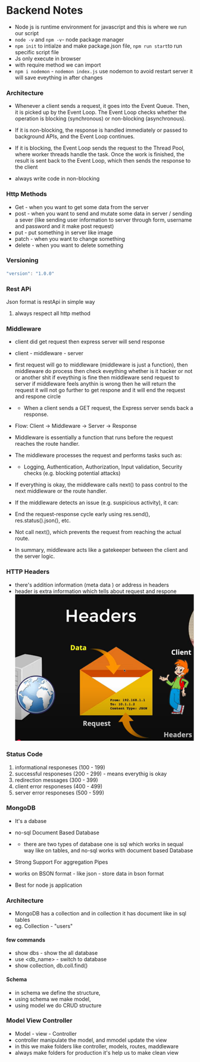 # Backend Notes
- Node js is runtime environment for javascript and this is where we run our script
- `node -v` and `npm -v`- node package manager
- `npm init` to intialze and make package.json file, `npm run start`to run specific script file
- Js only execute in browser
- with require method we can import
- `npm i nodemon` - `nodemon index.js` use nodemon to avoid restart server it will save eveything in after changes

### Architecture
- Whenever a client sends a request, it goes into the Event Queue.
Then, it is picked up by the Event Loop.
The Event Loop checks whether the operation is blocking (synchronous) or non-blocking (asynchronous).

- If it is non-blocking, the response is handled immediately or passed to background APIs, and the Event Loop continues.

- If it is blocking, the Event Loop sends the request to the Thread Pool, where worker threads handle the task.
Once the work is finished, the result is sent back to the Event Loop, which then sends the response to the client

- always write code in non-blocking

### Http Methods
- Get - when you want to get some data from the server
- post - when you want to send and mutate some data in server / sending a sever (like sending user information to server through form, username and password and it make post request)
- put - put something in server like image
- patch - when you want to change something
- delete - when you want to delete something 

### Versioning
``` Javascript
"version": "1.0.0"
```
### Rest APi
Json format is restApi in simple way
1. always respect all http method

### Middleware
- client did get request then express server will send response 
- client - middleware - server
- first request will go to middleware (middleware is just a function), then middleware do process then check eveything whether is it hacker or not or another shit if eveything is fine then middleware send request to server if middleware feels anythin is wrong then he will return the request it will not go further to get respone and it will end the request and respone circle

- - When a client sends a GET request, the Express server sends back a response.
- Flow: Client → Middleware → Server → Response
- Middleware is essentially a function that runs before the request reaches the route handler.
- The middleware processes the request and performs tasks such as:
- - Logging, Authentication, Authorization, Input validation, Security checks (e.g. blocking potential attacks)
- If everything is okay, the middleware calls next() to pass control to the next middleware or the route handler.
- If the middleware detects an issue (e.g. suspicious activity), it can:
- End the request-response cycle early using res.send(), res.status().json(), etc.
- Not call next(), which prevents the request from reaching the actual route.
- In summary, middleware acts like a gatekeeper between the client and the server logic.

### HTTP Headers
- there's addition information (meta data ) or address in headers
- header is extra information which tells about request and respone 
![alt text](image.png)

### Status Code
1. informational responeses (100 - 199) 
2. successful responeses (200 - 299) - means everythig is okay
3. redirection messages (300 - 399) 
4. client error responeses (400 - 499) 
5. server error responeses (500 - 599) 

### MongoDB
- It's a dabase
- no-sql Document Based Database
- - there are two types of database one is sql which works in sequal way like on tables, and no-sql works with document based Database

- Strong Support For aggregation Pipes

- works on BSON format - like json - store data in bson format
- Best for node js application

### Architecture
- MongoDB has a collection and in collection it has document like in sql tables
- eg. Collection - "users"

#### few commands
- show dbs - show the all database
- use <db_name> - switch to database
- show collection, db.coll.find()

#### Schema
- in schema we define the structure,
- using schema we make model,
- using model we do CRUD structure

### Model View Controller
- Model - view - Controller
- controller manipulate the model, and mmodel update the view
- in this we make folders like controller, models, routes, maddleware
- always make folders for production it's help us to make clean view
